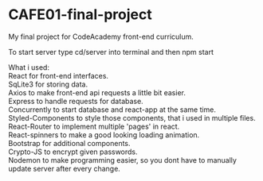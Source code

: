 # CAFE01-final-project
My final project for CodeAcademy front-end curriculum.

To start server type cd/server into terminal and then npm start

What i used:  <br>
React for front-end interfaces. <br>
SqLite3 for storing data. <br>
Axios to make front-end api requests a little bit easier. <br>
Express to handle requests for database. <br>
Concurrently to start database and react-app at the same time. <br>
Styled-Components to style those components, that i used in multiple files. <br>
React-Router to implement multiple 'pages' in react. <br>
React-spinners to make a good looking loading animation. <br>
Bootstrap for additional components. <br>
Crypto-JS to encrypt given passwords. <br>
Nodemon to make programming easier, so you dont have to manually update server after every change. <br>
